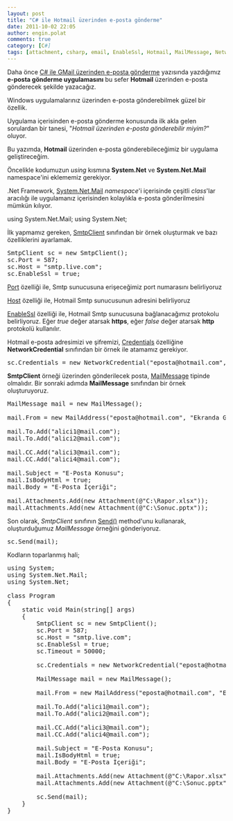 ```yaml
---
layout: post
title: "C# ile Hotmail üzerinden e-posta gönderme"
date: 2011-10-02 22:05
author: engin.polat
comments: true
category: [C#]
tags: [attachment, csharp, email, EnableSsl, Hotmail, MailMessage, NetworkCredential, send, smtp, SmtpClient, System.Net, System.Net.Mail]
---
```

Daha önce <a href="http://www.enginpolat.com/csharp-ile-gmail-uzerinden-eposta-gonderme/" title="C# ile GMail üzerinden e-posta gönderme" target="_blank">C# ile GMail üzerinden e-posta gönderme</a> yazısında yazdığımız **e-posta gönderme uygulamasını** bu sefer **Hotmail** üzerinden e-posta gönderecek şekilde yazacağız.

Windows uygulamalarınız üzerinden e-posta gönderebilmek güzel bir özellik.

Uygulama içerisinden e-posta gönderme konusunda ilk akla gelen sorulardan bir tanesi, "*Hotmail üzerinden e-posta gönderebilir miyim?*" oluyor.

Bu yazımda, **Hotmail** üzerinden e-posta gönderebileceğimiz bir uygulama geliştireceğim.

Öncelikle kodumuzun *using* kısmına **System.Net** ve **System.Net.Mail** namespace'ini eklememiz gerekiyor.

.Net Framework, <a title="MSDN: System.Net.Mail" href="http://msdn.microsoft.com/en-us/library/system.net.mail.aspx" target="_blank">System.Net.Mail</a> *namespace*'i içerisinde çeşitli *class*'lar aracılığı ile uygulamanız içerisinden kolaylıkla e-posta gönderilmesini mümkün kılıyor.



using System.Net.Mail;
using System.Net;</pre>

İlk yapmamız gereken, <a href="http://msdn.microsoft.com/en-us/library/system.net.mail.smtpclient.aspx" target="_blank">SmtpClient</a> sınıfından bir örnek oluşturmak ve bazı özelliklerini ayarlamak.

<pre class="brush:csharp">SmtpClient sc = new SmtpClient();
sc.Port = 587;
sc.Host = "smtp.live.com";
sc.EnableSsl = true;</pre>

<a href="http://msdn.microsoft.com/en-us/library/system.net.mail.smtpclient.port.aspx" target="_blank">Port</a> özelliği ile, Smtp sunucusuna erişeceğimiz port numarasını belirliyoruz

<a href="http://msdn.microsoft.com/en-us/library/system.net.mail.smtpclient.host.aspx" target="_blank">Host</a> özelliği ile, Hotmail Smtp sunucusunun adresini belirliyoruz

<a href="http://msdn.microsoft.com/en-us/library/system.net.mail.smtpclient.enablessl.aspx" target="_blank">EnableSsl</a> özelliği ile, Hotmail Smtp sunucusuna bağlanacağımız protokolu belirliyoruz. Eğer *true* değer atarsak **https**, eğer *false* değer atarsak **http** protokolü kullanılır.

Hotmail e-posta adresimizi ve şifremizi, <a href="http://msdn.microsoft.com/en-us/library/system.net.mail.smtpclient.credentials.aspx" target="_blank">Credentials</a> özelliğine **NetworkCredential** sınıfından bir örnek ile atamamız gerekiyor.

<pre class="brush:csharp">sc.Credentials = new NetworkCredential("eposta@hotmail.com", "hotmail_sifre");</pre>

**SmtpClient** örneği üzerinden gönderilecek posta, <a href="http://msdn.microsoft.com/en-us/library/system.net.mail.mailmessage.aspx" target="_blank">MailMessage</a> tipinde olmalıdır. Bir sonraki adımda **MailMessage** sınıfından bir örnek oluşturuyoruz.

<pre class="brush:csharp">MailMessage mail = new MailMessage();

mail.From = new MailAddress("eposta@hotmail.com", "Ekranda Görünecek İsim");

mail.To.Add("alici1@mail.com");
mail.To.Add("alici2@mail.com");

mail.CC.Add("alici3@mail.com");
mail.CC.Add("alici4@mail.com");

mail.Subject = "E-Posta Konusu";
mail.IsBodyHtml = true;
mail.Body = "E-Posta İçeriği";

mail.Attachments.Add(new Attachment(@"C:\Rapor.xlsx"));
mail.Attachments.Add(new Attachment(@"C:\Sonuc.pptx"));</pre>

Son olarak, *SmtpClient* sınıfının <a href="http://msdn.microsoft.com/en-us/library/swas0fwc.aspx" target="_blank">Send()</a> method'unu kullanarak, oluşturduğumuz *MailMessage* örneğini gönderiyoruz.

<pre class="brush:csharp">sc.Send(mail);</pre>

Kodların toparlanmış hali;

<pre class="brush:csharp">using System;
using System.Net.Mail;
using System.Net;

class Program
{
    static void Main(string[] args)
    {
        SmtpClient sc = new SmtpClient();
        sc.Port = 587;
        sc.Host = "smtp.live.com";
        sc.EnableSsl = true;
        sc.Timeout = 50000;

        sc.Credentials = new NetworkCredential("eposta@hotmail.com", "hotmail_sifre");

        MailMessage mail = new MailMessage();

        mail.From = new MailAddress("eposta@hotmail.com", "Ekranda Görünecek İsim");

        mail.To.Add("alici1@mail.com");
        mail.To.Add("alici2@mail.com");

        mail.CC.Add("alici3@mail.com");
        mail.CC.Add("alici4@mail.com");

        mail.Subject = "E-Posta Konusu";
        mail.IsBodyHtml = true;
        mail.Body = "E-Posta İçeriği";

        mail.Attachments.Add(new Attachment(@"C:\Rapor.xlsx"));
        mail.Attachments.Add(new Attachment(@"C:\Sonuc.pptx"));

        sc.Send(mail);
    }
}


